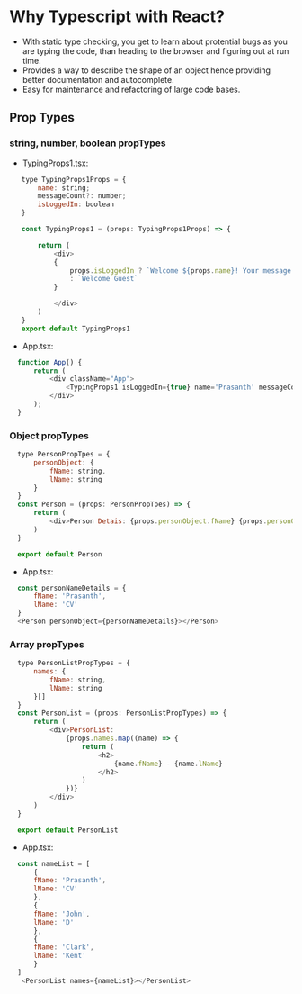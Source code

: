 # Why Typescript with React?

-   With static type checking, you get to learn about protential bugs as you are typing the code, than heading to the browser and figuring out at run time.
-   Provides a way to describe the shape of an object hence providing better documentation and autocomplete.
-   Easy for maintenance and refactoring of large code bases.


##  Prop Types

### string, number, boolean propTypes
-   TypingProps1.tsx:
 ```javascript
    type TypingProps1Props = {
        name: string;
        messageCount?: number;
        isLoggedIn: boolean
    }

    const TypingProps1 = (props: TypingProps1Props) => {

        return (
            <div>
            {
                props.isLoggedIn ? `Welcome ${props.name}! Your message count is ${props.messageCount}`
                : `Welcome Guest`
            }

            </div>
        )
    }
    export default TypingProps1
```

-   App.tsx:
  ```javascript
    function App() {
        return (
            <div className="App">
                <TypingProps1 isLoggedIn={true} name='Prasanth' messageCount={10}></TypingProps1>
            </div>
        );
    }

  ```

### Object propTypes

  ```javascript
    type PersonPropTpes = {
        personObject: {
            fName: string,
            lName: string
        }
    }
    const Person = (props: PersonPropTpes) => {
        return (
            <div>Person Detais: {props.personObject.fName} {props.personObject.lName}</div>
        )
    }

    export default Person

```
-   App.tsx:
  ```javascript
    const personNameDetails = {
        fName: 'Prasanth',
        lName: 'CV'
    }
    <Person personObject={personNameDetails}></Person>
```

### Array propTypes

  ```javascript
    type PersonListPropTypes = {
        names: {
            fName: string,
            lName: string
        }[]
    }
    const PersonList = (props: PersonListPropTypes) => {
        return (
            <div>PersonList:
                {props.names.map((name) => {
                    return (
                        <h2>
                            {name.fName} - {name.lName}
                        </h2>
                    )
                })}
            </div>
        )
    }

    export default PersonList
```
-   App.tsx:
  ```javascript
    const nameList = [
        {
        fName: 'Prasanth',
        lName: 'CV'
        },
        {
        fName: 'John',
        lName: 'D'
        },
        {
        fName: 'Clark',
        lName: 'Kent'
        }
    ]
     <PersonList names={nameList}></PersonList>
```